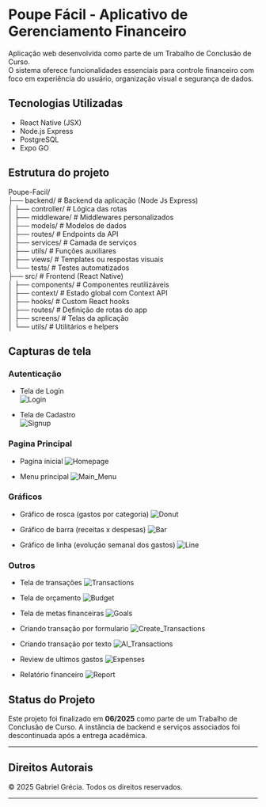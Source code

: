 # Poupe Fácil - Aplicativo de Gerenciamento Financeiro

Aplicação web desenvolvida como parte de um Trabalho de Conclusão de Curso.<br>
O sistema oferece funcionalidades essenciais para controle financeiro com foco em experiência do usuário, organização visual e segurança de dados.

## Tecnologias Utilizadas

- React Native (JSX)
- Node.js Express
- PostgreSQL
- Expo GO

## Estrutura do projeto

Poupe-Facil/<br>
├── backend/ # Backend da aplicação (Node Js Express)<br>
│ ├── controller/ # Lógica das rotas<br>
│ ├── middleware/ # Middlewares personalizados<br>
│ ├── models/ # Modelos de dados<br>
│ ├── routes/ # Endpoints da API<br>
│ ├── services/ # Camada de serviços<br>
│ ├── utils/ # Funções auxiliares<br>
│ ├── views/ # Templates ou respostas visuais<br>
│ └── tests/ # Testes automatizados<br>
├── src/ # Frontend (React Native)<br>
│ ├── components/ # Componentes reutilizáveis<br>
│ ├── context/ # Estado global com Context API<br>
│ ├── hooks/ # Custom React hooks<br>
│ ├── routes/ # Definição de rotas do app<br>
│ ├── screens/ # Telas da aplicação<br>
│ └── utils/ # Utilitários e helpers


## Capturas de tela

### Autenticação

- Tela de Login  
  ![Login](./screenshots/login.png)

- Tela de Cadastro  
  ![Signup](./screenshots/signup.png)

### Pagina Principal

- Pagina inicial
  ![Homepage](./screenshots/homepage.png)

- Menu principal
  ![Main_Menu](./screenshots/main_menu.png)

### Gráficos

- Gráfico de rosca (gastos por categoria)
  ![Donut](./screenshots/donut_chart.png)

- Gráfico de barra (receitas x despesas)
  ![Bar](./screenshots/bar_chart.png)

- Gráfico de linha (evolução semanal dos gastos)
  ![Line](./screenshots/line_chart.png)

### Outros

- Tela de transações 
  ![Transactions](./screenshots/transactions.png)

- Tela de orçamento 
  ![Budget](./screenshots/budget.png)

- Tela de metas financeiras 
  ![Goals](./screenshots/goals.png)

- Criando transação por formulario
  ![Create_Transactions](./screenshots/creating_transaction.png)

- Criando transação por texto
  ![AI_Transactions](./screenshots/creating_transaction_AI.png)

- Review de ultimos gastos
  ![Expenses](./screenshots/expenses_review.png)

- Relatório financeiro
  ![Report](./screenshots/financial_report.png)

## Status do Projeto

Este projeto foi finalizado em **06/2025** como parte de um Trabalho de Conclusão de Curso. A instância de backend e serviços associados foi descontinuada após a entrega acadêmica.

---

## Direitos Autorais

© 2025 Gabriel Grécia. Todos os direitos reservados.

---
